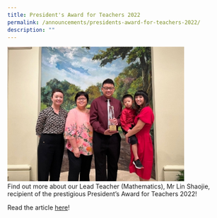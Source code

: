 ```yaml
---
title: President's Award for Teachers 2022
permalink: /announcements/presidents-award-for-teachers-2022/
description: ""
---
```

<img src="/images/28fd7e659_1168.jpg" style="width:400px" />
<br>
Find out more about our Lead Teacher (Mathematics), Mr Lin Shaojie, recipient of the prestigious President’s Award for Teachers 2022!

Read the article [here](https://www.schoolbag.edu.sg/story/right-mindset-right-tools-right-results)!